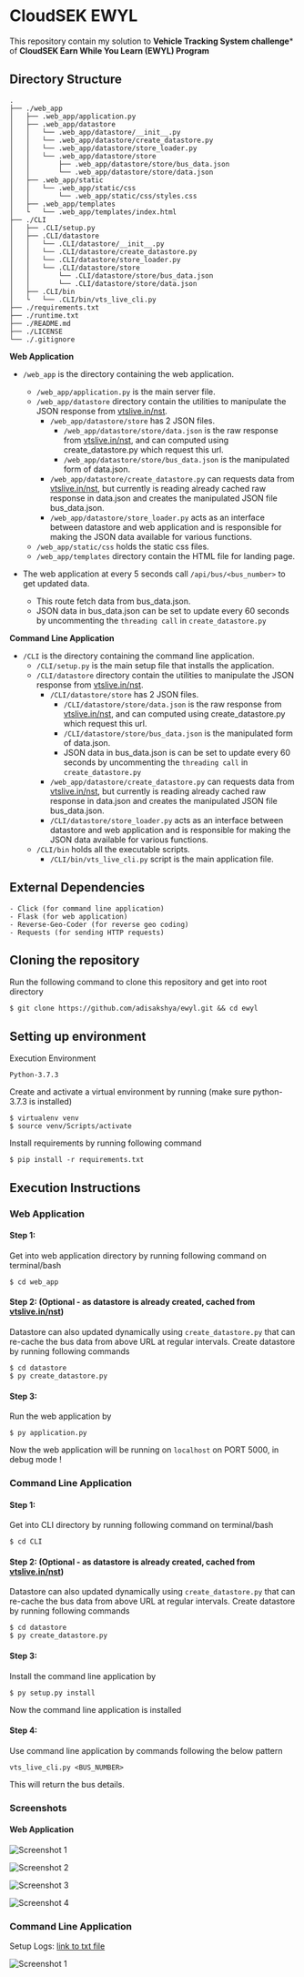 # CloudSEK EWYL

This repository contain my solution to **Vehicle Tracking System challenge*** of **CloudSEK Earn While You Learn (EWYL) Program**

## Directory Structure

```
.
├── ./web_app
│   ├── .web_app/application.py
│   ├── .web_app/datastore
│   │   └── .web_app/datastore/__init__.py
│   │   └── .web_app/datastore/create_datastore.py
│   │   └── .web_app/datastore/store_loader.py
│   │   └── .web_app/datastore/store
│   │       ├── .web_app/datastore/store/bus_data.json
│   │       └── .web_app/datastore/store/data.json
│   ├── .web_app/static
│   │   └── .web_app/static/css
│   │       └── .web_app/static/css/styles.css
│   ├── .web_app/templates
│   └   └── .web_app/templates/index.html
├── ./CLI
│   ├── .CLI/setup.py
│   ├── .CLI/datastore
│   │   └── .CLI/datastore/__init__.py
│   │   └── .CLI/datastore/create_datastore.py
│   │   └── .CLI/datastore/store_loader.py
│   │   └── .CLI/datastore/store
│   │       └── .CLI/datastore/store/bus_data.json
│   │       └── .CLI/datastore/store/data.json
│   ├── .CLI/bin
│   └   └── .CLI/bin/vts_live_cli.py
├── ./requirements.txt
├── ./runtime.txt
├── ./README.md
├── ./LICENSE
└── ./.gitignore
```

**Web Application**
- ```/web_app``` is the directory containing the web application.
  - ```/web_app/application.py``` is the main server file.
  - ```/web_app/datastore``` directory contain the utilities to manipulate the JSON response from [vtslive.in/nst](http://vtslive.in/nist/getMobilityData.php?L=smartgreencampus@nist&P=smart@nist).
    - ```/web_app/datastore/store``` has 2 JSON files.
      - ```/web_app/datastore/store/data.json``` is the raw response from [vtslive.in/nst](http://vtslive.in/nist/getMobilityData.php?L=smartgreencampus@nist&P=smart@nist), and can computed using create_datastore.py which request this url.
      - ```/web_app/datastore/store/bus_data.json``` is the manipulated form of data.json.
    - ```/web_app/datastore/create_datastore.py``` can requests data from  [vtslive.in/nst](http://vtslive.in/nist/getMobilityData.php?L=smartgreencampus@nist&P=smart@nist), but currently is reading already cached raw response in data.json and creates the manipulated JSON file bus_data.json.
    - ```/web_app/datastore/store_loader.py``` acts as an interface between datastore and web application and is responsible for making the JSON data available for various functions.
  - ```/web_app/static/css``` holds the static css files.
  - ```/web_app/templates``` directory contain the HTML file for landing page.

- The web application at every 5 seconds call ```/api/bus/<bus_number>``` to get updated data.
  - This route fetch data from bus_data.json.
  - JSON data in bus_data.json can be set to update every 60 seconds by uncommenting the ```threading call``` in ```create_datastore.py```
  
**Command Line Application**
- ```/CLI``` is the directory containing the command line application.
  - ```/CLI/setup.py``` is the main setup file that installs the application.
  - ```/CLI/datastore``` directory contain the utilities to manipulate the JSON response from [vtslive.in/nst](http://vtslive.in/nist/getMobilityData.php?L=smartgreencampus@nist&P=smart@nist).
    - ```/CLI/datastore/store``` has 2 JSON files.
      - ```/CLI/datastore/store/data.json``` is the raw response from [vtslive.in/nst](http://vtslive.in/nist/getMobilityData.php?L=smartgreencampus@nist&P=smart@nist), and can computed using create_datastore.py which request this url.
      - ```/CLI/datastore/store/bus_data.json``` is the manipulated form of data.json.
      - JSON data in bus_data.json is can be set to update every 60 seconds by uncommenting the ```threading call``` in ```create_datastore.py```
    - ```/web_app/datastore/create_datastore.py``` can requests data from  [vtslive.in/nst](http://vtslive.in/nist/getMobilityData.php?L=smartgreencampus@nist&P=smart@nist), but currently is reading already cached raw response in data.json and creates the manipulated JSON file bus_data.json.
    - ```/CLI/datastore/store_loader.py``` acts as an interface between datastore and web application and is responsible for making the JSON data available for various functions.
  - ```/CLI/bin``` holds all the executable scripts.
    - ```/CLI/bin/vts_live_cli.py``` script is the main application file.

## External Dependencies
```
- Click (for command line application)
- Flask (for web application)
- Reverse-Geo-Coder (for reverse geo coding)
- Requests (for sending HTTP requests)
```

## Cloning the repository

Run the following command to clone this repository and get into root directory
```
$ git clone https://github.com/adisakshya/ewyl.git && cd ewyl
```

## Setting up environment

Execution Environment
```
Python-3.7.3
```

Create and activate a virtual environment by running (make sure python-3.7.3 is installed)
```
$ virtualenv venv
$ source venv/Scripts/activate
```

Install requirements by running following command
```
$ pip install -r requirements.txt
```

## Execution Instructions

### Web Application

#### Step 1:

Get into web application directory by running following command on terminal/bash
```
$ cd web_app
```

#### Step 2: (Optional - as datastore is already created, cached from  [vtslive.in/nst](http://vtslive.in/nist/getMobilityData.php?L=smartgreencampus@nist&P=smart@nist))

Datastore can also updated dynamically using ```create_datastore.py``` that can re-cache the bus data from above URL at regular intervals.
Create datastore by running following commands
```
$ cd datastore
$ py create_datastore.py
```

#### Step 3:

Run the web application by
```
$ py application.py
```
Now the web application will be running on ```localhost``` on PORT 5000, in debug mode !

### Command Line Application

#### Step 1:

Get into CLI directory by running following command on terminal/bash
```
$ cd CLI
```

#### Step 2: (Optional - as datastore is already created, cached from  [vtslive.in/nst](http://vtslive.in/nist/getMobilityData.php?L=smartgreencampus@nist&P=smart@nist))

Datastore can also updated dynamically using ```create_datastore.py``` that can re-cache the bus data from above URL at regular intervals.
Create datastore by running following commands
```
$ cd datastore
$ py create_datastore.py
```

#### Step 3:

Install the command line application by
```
$ py setup.py install
```
Now the command line application is installed

#### Step 4:

Use command line application by commands following the below pattern
```
vts_live_cli.py <BUS_NUMBER>
```
This will return the bus details.

### Screenshots

#### Web Application

![Screenshot 1](https://github.com/adisakshya/ewyl/blob/master/screenshots/web_app_0.JPG)

![Screenshot 2](https://github.com/adisakshya/ewyl/blob/master/screenshots/web_app_1.JPG)

![Screenshot 3](https://github.com/adisakshya/ewyl/blob/master/screenshots/web_app_2.JPG)

![Screenshot 4](https://github.com/adisakshya/ewyl/blob/master/screenshots/web_app_3.JPG)

### Command Line Application

Setup Logs: [link to txt file](https://github.com/adisakshya/ewyl/blob/master/screenshots/CLI%20setup%20logs.txt)

![Screenshot 1](https://github.com/adisakshya/ewyl/blob/master/screenshots/cli_0.JPG)
